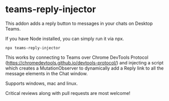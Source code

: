 # teams-reply-injector

This addon adds a reply button to messages in your chats on Desktop Teams.

If you have Node installed, you can simply run it via npx.

```npx teams-reply-injector```

This works by connecting to Teams over Chrome DevTools Protocol (https://chromedevtools.github.io/devtools-protocol/) and injecting a script which creates a MutationObserver to dynamically add a Reply link to all the message elements in the Chat window.
 
Supports windows, mac and linux.

Critical reviews along with pull requests are most welcome!
